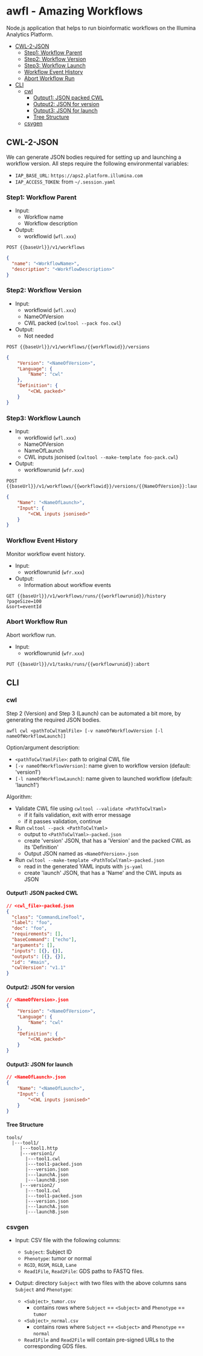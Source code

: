 # awfl - Amazing Workflows <!-- omit in toc -->

Node.js application that helps to run bioinformatic workflows on the Illumina Analytics Platform.

- [CWL-2-JSON](#cwl-2-json)
  - [Step1: Workflow Parent](#step1-workflow-parent)
  - [Step2: Workflow Version](#step2-workflow-version)
  - [Step3: Workflow Launch](#step3-workflow-launch)
  - [Workflow Event History](#workflow-event-history)
  - [Abort Workflow Run](#abort-workflow-run)
- [CLI](#cli)
  - [cwl](#cwl)
    - [Output1: JSON packed CWL](#output1-json-packed-cwl)
    - [Output2: JSON for version](#output2-json-for-version)
    - [Output3: JSON for launch](#output3-json-for-launch)
    - [Tree Structure](#tree-structure)
  - [csvgen](#csvgen)

## CWL-2-JSON

We can generate JSON bodies required for setting up
and launching a workflow version.
All steps require the following environmental variables:

- `IAP_BASE_URL`: `https://aps2.platform.illumina.com`
- `IAP_ACCESS_TOKEN`: from `~/.session.yaml`

### Step1: Workflow Parent

- Input:
  - Workflow name
  - Workflow description
- Output:
  - workflowid (`wfl.xxx`)

```http
POST {{baseUrl}}/v1/workflows
```

```json
{
  "name": "<WorkflowName>",
  "description": "<WorkflowDescription>"
}
```

### Step2: Workflow Version

- Input:
  - workflowid (`wfl.xxx`)
  - NameOfVersion
  - CWL packed (`cwltool --pack foo.cwl`)
- Output:
  - Not needed

```http
POST {{baseUrl}}/v1/workflows/{{workflowid}}/versions
```

```json
{
    "Version": "<NameOfVersion>",
    "Language": {
        "Name": "cwl"
    },
    "Definition": {
        "<CWL packed>"
    }
}
```

### Step3: Workflow Launch

- Input:
  - workflowid (`wfl.xxx`)
  - NameOfVersion
  - NameOfLaunch
  - CWL inputs jsonised (`cwltool --make-template foo-pack.cwl`)
- Output:
  - workflowrunid (`wfr.xxx`)

```http
POST {{baseUrl}}/v1/workflows/{{workflowid}}/versions/{{NameOfVersion}}:launch
```

```json
{
    "Name": "<NameOfLaunch>",
    "Input": {
        "<CWL inputs jsonised>"
    }
}
```

### Workflow Event History

Monitor workflow event history.

- Input:
  - workflowrunid (`wfr.xxx`)
- Output:
  - Information about workflow events

```http
GET {{baseUrl}}/v1/workflows/runs/{{workflowrunid}}/history
?pageSize=100
&sort=eventId
```

### Abort Workflow Run

Abort workflow run.

- Input:
  - workflowrunid (`wfr.xxx`)

```http
PUT {{baseUrl}}/v1/tasks/runs/{{workflowrunid}}:abort
```

## CLI

### cwl

Step 2 (Version) and Step 3 (Launch) can be automated a bit more, by
generating the required JSON bodies.

`awfl cwl <pathToCwlYamlFile> [-v nameOfWorkflowVersion [-l nameOfWorkflowLaunch]]`

Option/argument description:

- `<pathToCwlYamlFile>`: path to original CWL file
- `[-v nameOfWorkflowVersion]`: name given to workflow version (default: 'version1')
- `[-l nameOfWorkflowLaunch]`: name given to launched workflow (default: 'launch1')

Algorithm:

- Validate CWL file using `cwltool --validate <PathToCwlYaml>`
  - if it fails validation, exit with error message
  - if it passes validation, continue
- Run `cwltool --pack <PathToCwlYaml>`
  - output to `<PathToCwlYaml>-packed.json`
  - create 'version' JSON, that has a 'Version'
    and the packed CWL as its 'Definition'
  - Output JSON named as `<NameOfVersion>.json`
- Run `cwltool --make-template <PathToCwlYaml>-packed.json`
  - read in the generated YAML inputs with `js-yaml`
  - create 'launch' JSON, that has a 'Name'
    and the CWL inputs as JSON

#### Output1: JSON packed CWL

```json
// <cwl_file>-packed.json
{
  "class": "CommandLineTool",
  "label": "foo",
  "doc": "foo",
  "requirements": [],
  "baseCommand": ["echo"],
  "arguments": [],
  "inputs": [{}, {}],
  "outputs": [{}, {}],
  "id": "#main",
  "cwlVersion": "v1.1"
}
```

#### Output2: JSON for version

```json
// <NameOfVersion>.json
{
    "Version": "<NameOfVersion>",
    "Language": {
        "Name": "cwl"
    },
    "Definition": {
        "<CWL packed>"
    }
}
```

#### Output3: JSON for launch

```json
// <NameOfLaunch>.json
{
    "Name": "<NameOfLaunch>",
    "Input": {
        "<CWL inputs jsonised>"
    }
}
```

#### Tree Structure

```text
tools/
  |---tool1/
     |---tool1.http
     |---version1/
       |---tool1.cwl
       |---tool1-packed.json
       |---version.json
       |---launchA.json
       |---launchB.json
     |---version2/
       |---tool1.cwl
       |---tool1-packed.json
       |---version.json
       |---launchA.json
       |---launchB.json
```

### csvgen

- Input: CSV file with the following columns:
  - `Subject`: Subject ID
  - `Phenotype`: tumor or normal
  - `RGID`, `RGSM`, `RGLB`, `Lane`
  - `Read1File`, `Read2File`: GDS paths to FASTQ files.

- Output: directory `Subject` with two files with the above columns
  sans `Subject` and `Phenotype`:
  - `<Subject>_tumor.csv`
    - contains rows where `Subject` == `<Subject>`
    and `Phenotype` == `tumor`
  - `<Subject>_normal.csv`
    - contains rows where `Subject` == `<Subject>`
    and `Phenotype` == `normal`
  - `Read1File` and `Read2File` will contain
  pre-signed URLs to the corresponding GDS files.
